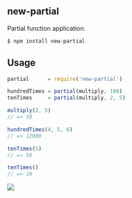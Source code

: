 ## new-partial

Partial function application.

```bash
$ npm install new-partial
```

## Usage

```js
partial      = require('new-partial')

hundredTimes = partial(multiply, 100)
tenTimes     = partial(multiply, 2, 5)

multiply(2, 5)
// => 10

hundredTimes(4, 5, 6)
// => 12000

tenTimes(5)
// => 50

tenTimes()
// => 10
```

![](http://distilleryimage7.instagram.com/202552bc99ce11e2bee422000a9f14ea_6.jpg)
